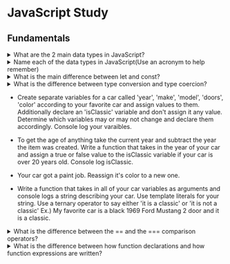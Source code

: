 # JavaScript Study

## Fundamentals

<details>
  <summary>What are the 2 main data types in JavaScript?</summary>
  Objects & Primitives
</details>

<details>
  <summary>Name each of the data types in JavaScript(Use an acronym to help remember)</summary>
  SNOBBUSN. Strings, Numbers, Objects, Booleans, BigInt Undefined, Symbols & Null
  <img src="https://pbs.twimg.com/media/EgM91XuUYAAaIsY?format=jpg&name=900x900" />
</details>

<details>
  <summary>What is the main difference between let and const?</summary>
  let is used for variables that will be reassigned to another value later.
  const is used for variables that will not change
</details>

<details>
  <summary>What is the difference between type conversion and type coercion?</summary>
  Conversion is when WE manually & explicitly convert from one type to another.
  Coercion is when JavaScript automatically does it implicitly behind the scenes for us.
</details>

- Create separate variables for a car called 'year', 'make', 'model', 'doors', 'color' according to your favorite car and assign values to them. Additionally declare an 'isClassic' variable and don't assign it any value. Determine which variables may or may not change and declare them accordingly. Console log your varaibles.

- To get the age of anything take the current year and subtract the year the item was created. Write a function that takes in the year of your car and assign a true or false value to the isClassic variable if your car is over 20 years old. Console log isClassic.

- Your car got a paint job. Reassign it's color to a new one.

- Write a function that takes in all of your car variables as arguments and console logs a string describing your car. Use template literals for your string. Use a ternary operator to say either 'it is a classic' or 'it is not a classic'
Ex.) My favorite car is a black 1969 Ford Mustang 2 door and it is a classic.

<details>
  <summary>What is the difference between the == and the === comparison operators?</summary>
  == is equal to value. Ex.) 1 == '1' is true because JavaScript has type coercion and will try to help out in some instances
  === is exactly equal to (value and type) Ex.) 1 === '1' is false
  It is best practice to mainly use the === operator to avoid bugs
</details>


<details>
  <summary>What is the difference between how function declarations and how function expressions are written?</summary>
  Function declarations are written with the function keyword

  ```js
  function calcAgeDeclaration(birthYear, currentYear) {
  return currentYear - birthYear;
}
  ```
  
  Function expressions are anonymous functions stored in a variable

```js
const calAgeExpression = function (birthYear, currentYear) {
  return currentYear - birthYear;
};
```
</details>